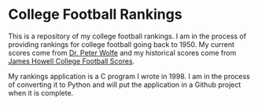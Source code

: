 College Football Rankings
=========================

This is a repository of my college football rankings. I am in the process of providing rankings for college football going back to 1950. My current scores come from [Dr. Peter Wolfe](http://prwolfe.bol.ucla.edu/cfootball/) and my historical scores come from [James Howell College Football Scores](http://homepages.cae.wisc.edu/~dwilson/rfsc/history/howell/).

My rankings application is a C program I wrote in 1998. I am in the process of converting it to Python and will put the application in a Github project when it is complete.